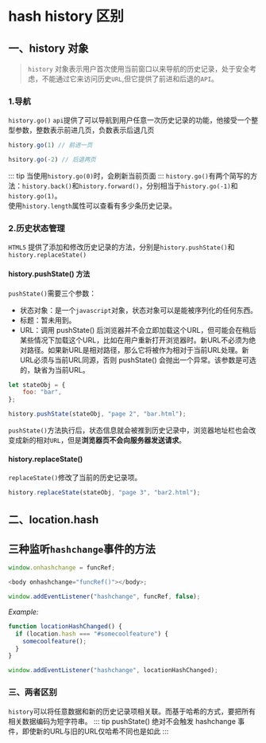 # hash history 区别

## 一、history 对象
> `history` 对象表示用户首次使用当前窗口以来导航的历史记录，处于安全考虑，不能通过它来访问历史`URL`,但它提供了前进和后退的`API`。
### 1.导航
`history.go()` `api`提供了可以导航到用户任意一次历史记录的功能，他接受一个整型参数，整数表示前进几页，负数表示后退几页
```js
history.go(1) // 前进一页
```
```js
hsitory.go(-2) // 后退两页
```
::: tip
当使用`history.go(0)`时，会刷新当前页面
:::
`history.go()`有两个简写的方法：`history.back()`和`history.forward()`，分别相当于`history.go(-1)`和`history.go(1)`。  
使用`history.length`属性可以查看有多少条历史记录。 
### 2.历史状态管理
`HTML5` 提供了添加和修改历史记录的方法，分别是`history.pushState()`和`history.replaceState()`
#### history.pushState() 方法
`pushState()`需要三个参数：
* 状态对象：是一个`javascript`对象，状态对象可以是能被序列化的任何东西。
* 标题：暂未用到。
* URL：调用 pushState() 后浏览器并不会立即加载这个URL，但可能会在稍后某些情况下加载这个URL，比如在用户重新打开浏览器时。新URL不必须为绝对路径。如果新URL是相对路径，那么它将被作为相对于当前URL处理。新URL必须与当前URL同源，否则 pushState() 会抛出一个异常。该参数是可选的，缺省为当前URL。  
```js
let stateObj = {
    foo: "bar",
};

history.pushState(stateObj, "page 2", "bar.html");
```
`pushState()`方法执行后，状态信息就会被推到历史记录中，浏览器地址栏也会改变成新的相对`URL`，但是**浏览器页不会向服务器发送请求**。  
#### history.replaceState()
`replaceState()`修改了当前的历史记录项。  
```js
history.replaceState(stateObj, "page 3", "bar2.html");
```
## 二、location.hash
## 三种监听`hashchange`事件的方法

```js
window.onhashchange = funcRef;

<body onhashchange="funcRef()"></body>;

window.addEventListener("hashchange", funcRef, false);
```

_Example:_

```js
function locationHashChanged() {
  if (location.hash === "#somecoolfeature") {
    somecoolfeature();
  }
}

window.addEventListener("hashchange", locationHashChanged);
```
### 三、两者区别
`history`可以将任意数据和新的历史记录项相关联。而基于哈希的方式，要把所有相关数据编码为短字符串。 
::: tip
pushState() 绝对不会触发 hashchange 事件，即使新的URL与旧的URL仅哈希不同也是如此
:::
